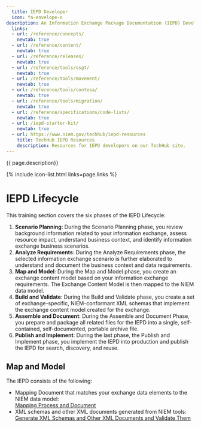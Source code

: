 ```yaml
---
  title: IEPD Developer
  icon: fa-envelope-o
description: An Information Exchange Package Documentation (IEPD) Developer designs, builds, and validates the components (artifacts) of an Information Exchange Package (IEP). This includes a Mapping Document that matches your exchange data elements to the NIEM data model, and XML schemas and other XML documents generated from NIEM tools.
  links:
  - url: /reference/concepts/
    newtab: true
  - url: /reference/content/
    newtab: true
  - url: /reference/releases/
    newtab: true
  - url: /reference/tools/ssgt/
    newtab: true
  - url: /reference/tools/movement/
    newtab: true
  - url: /reference/tools/contesa/
    newtab: true
  - url: /reference/tools/migration/
    newtab: true
  - url: /reference/specifications/code-lists/
    newtab: true
  - url: /iepd-starter-kit/
    newtab: true
  - url: https://www.niem.gov/techhub/iepd-resources
    title: TechHub IEPD Resources
    description: Resources for IEPD developers on our TechHub site.
---
```


{{ page.description}}

{% include icon-list.html links=page.links %}

# IEPD Lifecycle

This training section covers the six phases of the IEPD Lifecycle:

1. **Scenario Planning**: During the Scenario Planning phase, you review background information related to your information exchange, assess resource impact, understand business context, and identify information exchange business scenarios.
1. **Analyze Requirements**: During the Analyze Requirements phase, the selected information exchange scenario is further elaborated to understand and document the business context and data requirements.
1. **Map and Model**: During the Map and Model phase, you create an exchange content model based on your information exchange requirements. The Exchange Content Model is then mapped to the NIEM data model.
1. **Build and Validate**: During the Build and Validate phase, you create a set of exchange-specific, NIEM-conformant XML schemas that implement the exchange content model created for the exchange.
1. **Assemble and Document**: During the Assemble and Document Phase, you prepare and package all related files for the IEPD into a single, self‐contained, self-documented, portable archive file.
1. **Publish and Implement**: During the last phase, the Publish and Implement phase, you implement the IEPD into production and publish the IEPD for search, discovery, and reuse.

## Map and Model

The IEPD consists of the following:

- Mapping Document that matches your exchange data elements to the NIEM data model:<br>[Mapping Process and Document](mapping/ "Mapping Process and Document")
- XML schemas and other XML documents generated from NIEM tools:<br>[Generate XML Schemas and Other XML Documents and Validate Them](schemas/ "Generate XML Schemas and Other XML Documents and Validate Them")
